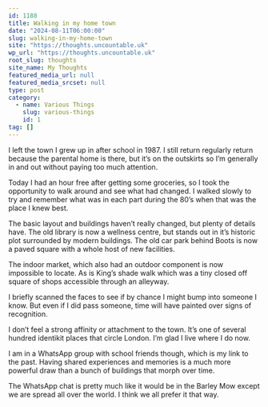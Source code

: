```yaml
---
id: 1188
title: Walking in my home town
date: "2024-08-11T06:00:00"
slug: walking-in-my-home-town
site: "https://thoughts.uncountable.uk"
wp_url: "https://thoughts.uncountable.uk"
root_slug: thoughts
site_name: My Thoughts
featured_media_url: null
featured_media_srcset: null
type: post
category:
  - name: Various Things
    slug: various-things
    id: 1
tag: []
---
```



<p>I left the town I grew up in after school in 1987. I still return regularly return because the parental home is there, but it&#8217;s on the outskirts so I&#8217;m generally in and out without paying too much attention.</p>



<p>Today I had an hour free after getting some groceries, so I took the opportunity to walk around and see what had changed.  I walked slowly to try and remember what was in each part during the 80&#8217;s when that was the place I knew best.</p>



<p>The basic layout and buildings haven&#8217;t really changed, but plenty of details have.  The old library is now a wellness centre, but stands out in it&#8217;s historic plot surrounded by modern buildings.  The old car park behind Boots is now a paved square with a whole host of new facilities.</p>



<p>The indoor market, which also had an outdoor component is now impossible to locate.  As is King&#8217;s shade walk which was a tiny closed off square of shops accessible through an alleyway.</p>



<p>I briefly scanned the faces to see if by chance I might bump into someone I know.  But even if I did pass someone, time will have painted over signs of recognition.</p>



<p>I don&#8217;t feel a strong affinity or attachment to the town.  It&#8217;s one of several hundred identikit places that circle London.  I&#8217;m glad I live where I do now.</p>



<p>I am in a WhatsApp group with school friends though, which is my link to the past.  Having shared experiences and memories is a much more powerful draw than a bunch of buildings that morph over time.</p>



<p>The WhatsApp chat is pretty much like it would be in the Barley Mow except we are spread all over the world.  I think we all prefer it that way.</p>
